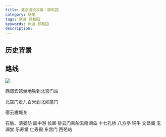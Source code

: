 ```yaml
---
title: 北京游玩攻略：颐和园
category: 随笔
tags: 旅游 颐和园
keywords: 旅游 颐和园
description:
---
```



## 历史背景

## 路线

![](./yiheyuan_1.png)

西郊宾馆坐地铁到北宫门站

北宫门走几百米到北如意门

宿云檐城关

石舫、清晏舫
画中游
长廊
排云门乘船去南湖岛
十七孔桥
八方亭
铜牛
文昌阁
玉澜堂
乐寿堂
仁寿殿
东宫门
西苑站


